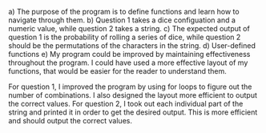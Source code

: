 a) The purpose of the program is to define functions and learn how to navigate through them. 
b) Question 1 takes a dice configuation and a numeric value, while question 2 takes a string. 
c) The expected output of question 1 is the probability of rolling a series of dice, while question 2 should be the permutations of the characters in the string. 
d) User-defined functions
e) My program could be improved by maintaining effectiveness throughout the program. I could have used a more effective layout of my functions, that would be easier for the reader to understand them. 


For question 1, I improved the program by using for loops to figure out the number of combinations. I also designed the layout more efficient to output the correct values.
For question 2, I took out each individual part of the string and printed it in order to get the desired output. This is more efficient and should output the correct values. 
